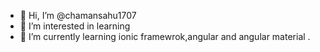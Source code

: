 - 👋 Hi, I’m @chamansahu1707
- 👀 I’m interested in learning
- 🌱 I’m currently learning ionic framewrok,angular and angular material
.

<!---
chamansahu1707/chamansahu1707 is a ✨ special ✨ repository because its `README.md` (this file) appears on your GitHub profile.
You can click the Preview link to take a look at your changes.
--->
